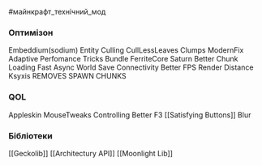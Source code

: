 #майнкрафт_технічний_мод 

### Оптимізон
Embeddium(sodium)
Entity Culling
CullLessLeaves
Clumps
ModernFix
Adaptive Perfomance Tricks Bundle
FerriteCore
Saturn
Better Chunk Loading
Fast Async World Save
Connectivity
Better FPS Render Distance
Ksyxis REMOVES SPAWN CHUNKS

### QOL

Appleskin
MouseTweaks
Controlling
Better F3
[[Satisfying Buttons]]
Blur
### Бібліотеки

[[Geckolib]]
[[Architectury API]]
[[Moonlight Lib]]
